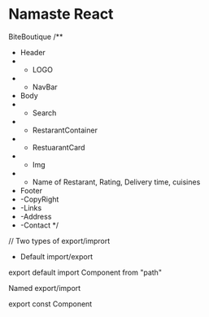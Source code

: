 # Namaste React 

BiteBoutique
/**
 * Header
 * - LOGO
 * - NavBar
 * Body
 * - Search
 * - RestarantContainer
 * - RestuarantCard
 *   - Img
 *   - Name of Restarant, Rating, Delivery time, cuisines
 * Footer
 * -CopyRight
 * -Links
 * -Address
 * -Contact
 */

 // Two types of export/imprort 
 - Default import/export

 export default <Component>
 import Component from "path"

 Named export/import

 export const Component